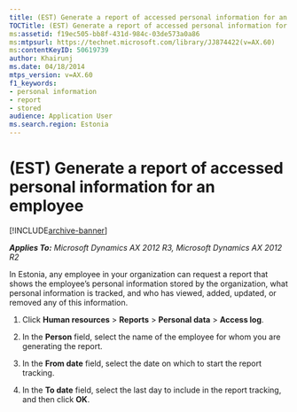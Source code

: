 ```yaml
---
title: (EST) Generate a report of accessed personal information for an employee
TOCTitle: (EST) Generate a report of accessed personal information for an employee
ms:assetid: f19ec505-bb8f-431d-984c-03de573a0a86
ms:mtpsurl: https://technet.microsoft.com/library/JJ874422(v=AX.60)
ms:contentKeyID: 50619739
author: Khairunj
ms.date: 04/18/2014
mtps_version: v=AX.60
f1_keywords:
- personal information
- report
- stored
audience: Application User
ms.search.region: Estonia
---
```


# (EST) Generate a report of accessed personal information for an employee 


[!INCLUDE[archive-banner](includes/archive-banner.md)]


_**Applies To:** Microsoft Dynamics AX 2012 R3, Microsoft Dynamics AX 2012 R2_

In Estonia, any employee in your organization can request a report that shows the employee’s personal information stored by the organization, what personal information is tracked, and who has viewed, added, updated, or removed any of this information.

1.  Click **Human resources** \> **Reports** \> **Personal data** \> **Access log**.

2.  In the **Person** field, select the name of the employee for whom you are generating the report.

3.  In the **From date** field, select the date on which to start the report tracking.

4.  In the **To date** field, select the last day to include in the report tracking, and then click **OK**.

  


